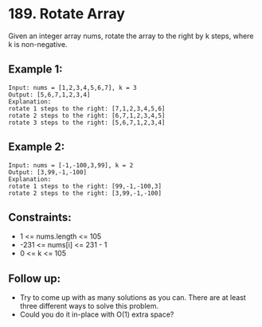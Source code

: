 # 189. Rotate Array

Given an integer array nums, rotate the array to the right by k steps, where k is non-negative.
 

## Example 1:
```
Input: nums = [1,2,3,4,5,6,7], k = 3
Output: [5,6,7,1,2,3,4]
Explanation:
rotate 1 steps to the right: [7,1,2,3,4,5,6]
rotate 2 steps to the right: [6,7,1,2,3,4,5]
rotate 3 steps to the right: [5,6,7,1,2,3,4]
```

## Example 2:
```
Input: nums = [-1,-100,3,99], k = 2
Output: [3,99,-1,-100]
Explanation: 
rotate 1 steps to the right: [99,-1,-100,3]
rotate 2 steps to the right: [3,99,-1,-100]
```
 

## Constraints:

* 1 <= nums.length <= 105
* -231 <= nums[i] <= 231 - 1
* 0 <= k <= 105

 

## Follow up:

* Try to come up with as many solutions as you can. There are at least three different ways to solve this problem.
* Could you do it in-place with O(1) extra space?

